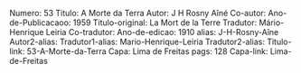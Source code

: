 Numero: 53
Titulo: A Morte da Terra
Autor: J H Rosny Aîné
Co-autor: 
Ano-de-Publicacaoo: 1959
Titulo-original: La Mort de la Terre
Tradutor: Mário-Henrique Leiria
Co-tradutor: 
Ano-de-edicao: 1910
alias: J-H-Rosny-Aîne
Autor2-alias: 
Tradutor1-alias: Mario-Henrique-Leiria
Tradutor2-alias: 
Titulo-link: 53-A-Morte-da-Terra
Capa: Lima de Freitas
pags: 128
Capa-link: Lima-de-Freitas
